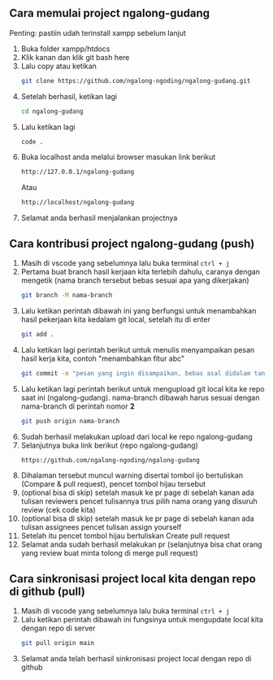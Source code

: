 ## Cara memulai project ngalong-gudang

Penting: pastiin udah terinstall xampp sebelum lanjut
1. Buka folder xampp/htdocs
2. Klik kanan dan klik git bash here
3. Lalu copy atau ketikan
   ```bash
   git clone https://github.com/ngalong-ngoding/ngalong-gudang.git
4. Setelah berhasil, ketikan lagi 
   ```bash
   cd ngalong-gudang
5. Lalu ketikan lagi
   ```bash
   code .
6. Buka localhost anda melalui browser masukan link berikut
   ```bash
   http://127.0.0.1/ngalong-gudang
   ```
   Atau
   ```bash
   http://localhost/ngalong-gudang
   ```
7. Selamat anda berhasil menjalankan projectnya

## Cara kontribusi project ngalong-gudang (push)

1. Masih di vscode yang sebelumnya lalu buka terminal `ctrl + j`
2. Pertama buat branch hasil kerjaan kita terlebih dahulu, caranya dengan mengetik (nama branch tersebut bebas sesuai apa yang dikerjakan)
   ```bash
   git branch -M nama-branch
4. Lalu ketikan perintah dibawah ini yang berfungsi untuk menambahkan hasil pekerjaan kita kedalam git local, setelah itu di enter
   ```bash
   git add .
5. Lalu ketikan lagi perintah berikut untuk menulis menyampaikan pesan hasil kerja kita, contoh "menambahkan fitur abc"
   ```bash
   git commit -m "pesan yang ingin disampaikan, bebas asal didalam tanda petik"
6. Lalu ketikan lagi perintah berikut untuk mengupload git local kita ke repo saat ini (ngalong-gudang). nama-branch dibawah harus sesuai dengan nama-branch di perintah nomor **2**
   ```bash
   git push origin nama-branch
7. Sudah berhasil melakukan upload dari local ke repo ngalong-gudang
8. Selanjutnya buka link berikut (repo ngalong-gudang)
   ```bash
   https://github.com/ngalong-ngoding/ngalong-gudang
9. Dihalaman tersebut muncul warning disertai tombol ijo bertuliskan (Compare & pull request), pencet tombol hijau tersebut
10. (optional bisa di skip) setelah masuk ke pr page di sebelah kanan ada tulisan reviewers pencet tulisannya trus pilih nama orang yang disuruh review (cek code kita)
11. (optional bisa di skip) setelah masuk ke pr page di sebelah kanan ada tulisan assignees pencet tulisan assign yourself
12. Setelah itu pencet tombol hijau bertuliskan Create pull request
13. Selamat anda sudah berhasil melakukan pr (selanjutnya bisa chat orang yang review buat minta tolong di merge pull request)

## Cara sinkronisasi project local kita dengan repo di github (pull)
1. Masih di vscode yang sebelumnya lalu buka terminal `ctrl + j`
2. Lalu ketikan perintah dibawah ini fungsinya untuk mengupdate local kita dengan repo di server
   ```bash
   git pull origin main
3. Selamat anda telah berhasil sinkronisasi project local dengan repo di github
